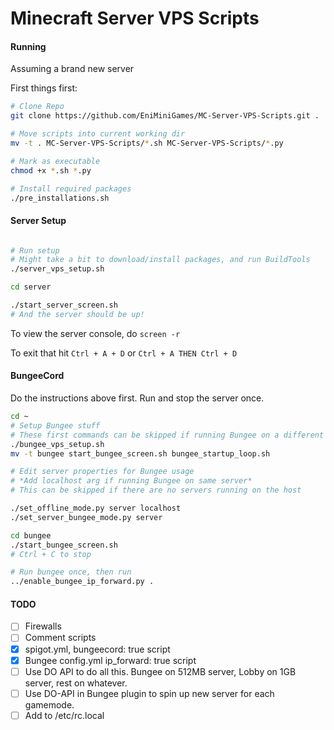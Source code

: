 # Minecraft Server VPS Scripts  

#### Running  
Assuming a brand new server  

First things first:
```sh
# Clone Repo
git clone https://github.com/EniMiniGames/MC-Server-VPS-Scripts.git .  

# Move scripts into current working dir
mv -t . MC-Server-VPS-Scripts/*.sh MC-Server-VPS-Scripts/*.py

# Mark as executable
chmod +x *.sh *.py  

# Install required packages
./pre_installations.sh
```  

#### Server Setup  
```sh  

# Run setup
# Might take a bit to download/install packages, and run BuildTools
./server_vps_setup.sh   

cd server  

./start_server_screen.sh  
# And the server should be up!  
```  

To view the server console, do 
`screen -r`  

To exit that hit `Ctrl + A + D` or `Ctrl + A THEN Ctrl + D`  


#### BungeeCord  
Do the instructions above first. Run and stop the server once.

```sh  
cd ~
# Setup Bungee stuff
# These first commands can be skipped if running Bungee on a different server
./bungee_vps_setup.sh
mv -t bungee start_bungee_screen.sh bungee_startup_loop.sh

# Edit server properties for Bungee usage
# *Add localhost arg if running Bungee on same server*
# This can be skipped if there are no servers running on the host

./set_offline_mode.py server localhost
./set_server_bungee_mode.py server

cd bungee
./start_bungee_screen.sh	
# Ctrl + C to stop

# Run bungee once, then run
../enable_bungee_ip_forward.py .
```  

#### TODO  

- [ ] Firewalls  
- [ ] Comment scripts  
- [x] spigot.yml, bungeecord: true script
- [x] Bungee config.yml ip_forward: true script
- [ ] Use DO API to do all this. Bungee on 512MB server, Lobby on 1GB server, rest on whatever.
- [ ] Use DO-API in Bungee plugin to spin up new server for each gamemode.
- [ ] Add to /etc/rc.local 